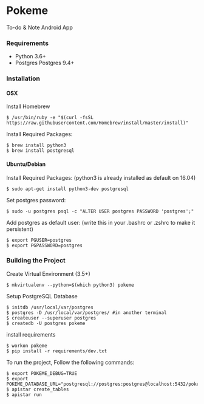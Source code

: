 # Pokeme

To-do & Note Android App

### Requirements

* Python 3.6+
* Postgres Postgres 9.4+

### Installation

#### OSX

Install Homebrew

    $ /usr/bin/ruby -e "$(curl -fsSL https://raw.githubusercontent.com/Homebrew/install/master/install)"

Install Required Packages:

    $ brew install python3
    $ brew install postgresql

#### Ubuntu/Debian

Install Required Packages:
(python3 is already installed as default on 16.04)

    $ sudo apt-get install python3-dev postgresql

Set postgres password:

    $ sudo -u postgres psql -c "ALTER USER postgres PASSWORD 'postgres';"

Add postgres as default user: (write this in your .bashrc or .zshrc to make it persistent)

    $ export PGUSER=postgres
    $ export PGPASSWORD=postgres

### Building the Project

Create Virtual Environment (3.5+)

    $ mkvirtualenv --python=$(which python3) pokeme

Setup PostgreSQL Database

    $ initdb /usr/local/var/postgres
    $ postgres -D /usr/local/var/postgres/ #in another terminal
    $ createuser --superuser postgres
    $ createdb -U postgres pokeme

install requirements

    $ workon pokeme
    $ pip install -r requirements/dev.txt

To run the project, Follow the following commands:

    $ export POKEME_DEBUG=TRUE
    $ export POKEME_DATABASE_URL="postgresql://postgres:postgres@localhost:5432/pokeme"
    $ apistar create_tables
    $ apistar run
